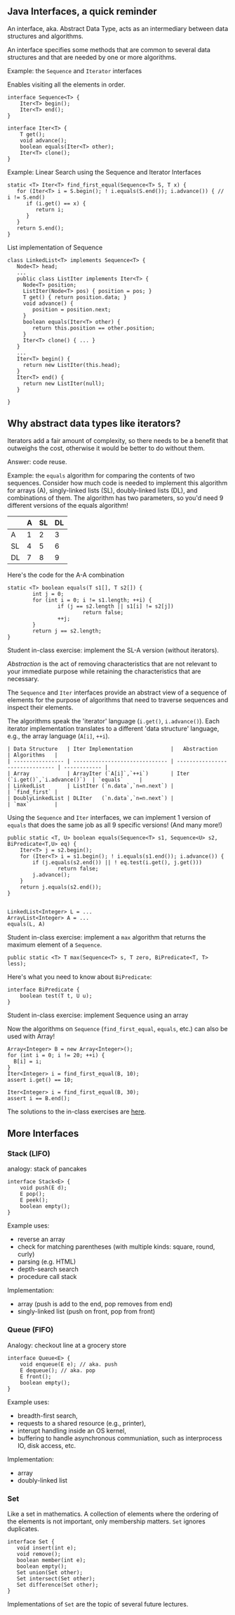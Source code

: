 ## Java Interfaces, a quick reminder

An interface, aka. Abstract Data Type, acts as an intermediary between
data structures and algorithms.

An interface specifies some methods that are common to several
data structures and that are needed by one or more algorithms.

Example: the `Sequence` and `Iterator` interfaces

Enables visiting all the elements in order.

    interface Sequence<T> {
        Iter<T> begin();
        Iter<T> end();
    }

    interface Iter<T> {
        T get();
        void advance();
        boolean equals(Iter<T> other);
        Iter<T> clone();
    }

Example: Linear Search using the Sequence and Iterator Interfaces

    static <T> Iter<T> find_first_equal(Sequence<T> S, T x) {
       for (Iter<T> i = S.begin(); ! i.equals(S.end()); i.advance()) { // i != S.end()
          if (i.get() == x) {
             return i;
          }
       }
       return S.end();
    }

List implementation of Sequence 

    class LinkedList<T> implements Sequence<T> {
       Node<T> head;
       ...
       public class ListIter implements Iter<T> {
	     Node<T> position;
		 ListIter(Node<T> pos) { position = pos; }
		 T get() { return position.data; }
		 void advance() { 
		    position = position.next;
		 }
		 boolean equals(Iter<T> other) {
		    return this.position == other.position;
		 }
		 Iter<T> clone() { ... }
	   }
       ...
       Iter<T> begin() {
	     return new ListIter(this.head);
	   }
       Iter<T> end() {
	     return new ListIter(null);
	   }
	   
    }

## Why abstract data types like iterators?

Iterators add a fair amount of complexity, so there needs to be a
benefit that outweighs the cost, otherwise it would be better to do
without them.

Answer: code reuse.

Example: the `equals` algorithm for comparing the contents of two
sequences. Consider how much code is needed to implement this
algorithm for arrays (A), singly-linked lists (SL), doubly-linked
lists (DL), and combinations of them.  The algorithm has two
parameters, so you'd need 9 different versions of the equals
algorithm!

|     |  A  |  SL |  DL |
| --- | --- | --- | --- |
| A   |  1  |  2  |  3  |
| SL  |  4  |  5  |  6  |
| DL  |  7  |  8  |  9  |

Here's the code for the A-A combination

    static <T> boolean equals(T s1[], T s2[]) {
            int j = 0; 
            for (int i = 0; i != s1.length; ++i) {
                    if (j == s2.length || s1[i] != s2[j])
                            return false;
                    ++j;
            }
            return j == s2.length;
    }

Student in-class exercise: implement the SL-A version (without iterators).

*Abstraction* is the act of removing characteristics that are not
relevant to your immediate purpose while retaining the characteristics
that are necessary.

The `Sequence` and `Iter` interfaces provide an abstract view of a
sequence of elements for the purpose of algorithms that need to
traverse sequences and inspect their elements.

The algorithms speak the 'iterator' language (`i.get()`, `i.advance()`).
Each iterator implementation translates to a different 'data structure' language,
e.g., the array language (`A[i]`, `++i`).

    | Data Structure   | Iter Implementation            |   Abstraction                   | Algorithms   |
    | ---------------- | ------------------------------ | ------------------------------- | ------------ |
    | Array            | ArrayIter (`A[i]`,`++i`)       | Iter (`i.get()`,`i.advance()`)  | `equals`     |
    | LinkedList       | ListIter (`n.data`,`n=n.next`) |                                 | `find_first` |
    | DoublyLinkedList | DLIter   (`n.data`,`n=n.next`) |                                 | `max`        |

Using the `Sequence` and `Iter` interfaces, we can implement 1 version
of `equals` that does the same job as all 9 specific versions! (And
many more!)

    public static <T, U> boolean equals(Sequence<T> s1, Sequence<U> s2, BiPredicate<T,U> eq) {
        Iter<T> j = s2.begin();
        for (Iter<T> i = s1.begin(); ! i.equals(s1.end()); i.advance()) {
            if (j.equals(s2.end()) || ! eq.test(i.get(), j.get()))
                    return false;
            j.advance();
        }
        return j.equals(s2.end());
    }


    LinkedList<Integer> L = ...
    ArrayList<Integer> A = ...
    equals(L, A)

Student in-class exercise: implement a `max` algorithm that returns the maximum
element of a `Sequence`.

    public static <T> T max(Sequence<T> s, T zero, BiPredicate<T, T> less);

Here's what you need to know about `BiPredicate`:

    interface BiPredicate {
	    boolean test(T t, U u);
	}
    
Student in-class exercise: implement Sequence using an array


Now the algorithms on `Sequence` (`find_first_equal`, `equals`, etc.)  can
also be used with Array!

    Array<Integer> B = new Array<Integer>();
    for (int i = 0; i != 20; ++i) {
      B[i] = i;
    }
    Iter<Integer> i = find_first_equal(B, 10);
    assert i.get() == 10;

    Iter<Integer> i = find_first_equal(B, 30);
    assert i == B.end();

The solutions to the in-class exercises are [here](./interfaces-solutions.md).

## More Interfaces

### Stack (LIFO)

analogy: stack of pancakes

	interface Stack<E> {
		void push(E d);
		E pop();
		E peek();
		boolean empty();
	}

Example uses: 

* reverse an array
* check for matching parentheses (with multiple kinds: square, round, curly)
* parsing (e.g. HTML)
* depth-search search
* procedure call stack

Implementation:

* array (push is add to the end, pop removes from end)
* singly-linked list (push on front, pop from front)

### Queue (FIFO)

Analogy: checkout line at a grocery store 

	interface Queue<E> {
		void enqueue(E e); // aka. push
		E dequeue(); // aka. pop
		E front();
		boolean empty();
	}

Example uses: 

* breadth-first search, 
* requests to a shared resource (e.g., printer),
* interupt handling inside an OS kernel, 
* buffering to handle asynchronous communiation, such as interprocess IO,
	disk access, etc.

Implementation: 

* array
* doubly-linked list

### Set

Like a set in mathematics. A collection of elements where the ordering
of the elements is not important, only membership matters.
`Set` ignores duplicates.

	interface Set {
	   void insert(int e);
	   void remove();
	   boolean member(int e);
	   boolean empty();
	   Set union(Set other);
	   Set intersect(Set other);
	   Set difference(Set other);
	}

Implementations of `Set` are the topic of several future lectures.
